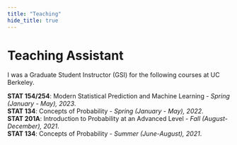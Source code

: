 ```yaml
---
title: "Teaching"
hide_title: true
---
```


# Teaching Assistant
I was a Graduate Student Instructor (GSI) for the following courses at UC Berkeley.

**STAT 154/254**: Modern Statistical Prediction and Machine Learning - *Spring (January - May), 2023*.
<br>
**STAT 134**: Concepts of Probability - *Spring (January - May), 2022*.
<br>
**STAT 201A**: Introduction to Probability at an Advanced Level - *Fall (August-December), 2021*.
<br>
**STAT 134**: Concepts of Probability - *Summer (June-August), 2021*.




<!-- Add a style tag with CSS to control the layout -->
<style>
  .content-container {
    display: flex;
    align-items: flex-start;
  }
  .text-container {
    flex-grow: 1;
  }

  .side-image {
    margin-top: 5px;
    margin-left: 30px; /* Adjust the space between the image and the text */
    max-width: 40%; /* Adjust the width of the image */
    border-radius: 2%; /* Make the image circular */
    overflow: hidden; /* Hide anything outside of the circle */
  }

  /* Responsive design for smaller screens */
  @media (max-width: 768px) {
    .side-image {
      max-width: 100%;
      margin-left: 0;
      margin-bottom: 20px;
    }

    .content-container {
      flex-direction: column;
    }
  }
</style>
